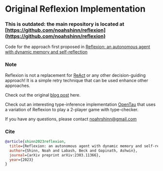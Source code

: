 # Original Reflexion Implementation

### This is outdated: the main repository is located at [https://github.com/noahshinn/reflexion](https://github.com/noahshinn/reflexion)

Code for the approach first proposed in [Reflexion: an autonomous agent with dynamic memory and self-reflection](https://arxiv.org/abs/2303.11366)

### Note
Reflexion is not a replacement for [ReAct](https://github.com/ysymyth/ReAct) or any other decision-guiding approach! It is a simple retry technique that can be used enhance other approaches.

Check out the original [blog post](https://nanothoughts.substack.com/p/reflecting-on-reflexion) here.

Check out an interesting type-inference implementation [OpenTau](https://github.com/GammaTauAI/opentau) that uses a variation of Reflexion to play a 2-player game with type-checker.

If you have any questions, please contact [noahrshinn@gmail.com](noahrshinn@gmail.com)

### Cite

```bibtex
@article{shinn2023reflexion,
  title={Reflexion: an autonomous agent with dynamic memory and self-reflection},
  author={Shinn, Noah and Labash, Beck and Gopinath, Ashwin},
  journal={arXiv preprint arXiv:2303.11366},
  year={2023}
}
```
